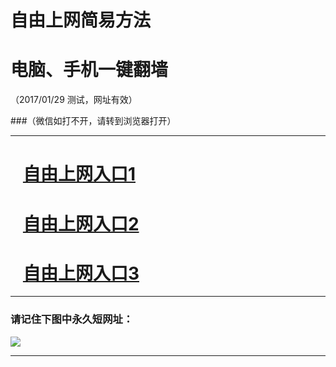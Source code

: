 # 自由上网简易方法

# 电脑、手机一键翻墙

（2017/01/29 测试，网址有效）

###（微信如打不开，请转到浏览器打开）

***


# &nbsp;&nbsp; <a href="http://fqtz-2837.fqtz99.info/?uid=1 " target="_blank">自由上网入口1</a>
# &nbsp;&nbsp; <a href="http://fqtz-2838.fqtz99.info/?uid=2 " target="_blank">自由上网入口2</a>
# &nbsp;&nbsp; <a href="https://github.com/ogate/ogate/blob/master/README.md?0125" target="_blank">自由上网入口3</a>
***

### 请记住下图中永久短网址：

<img src="https://fqtz-9999.fqtz99.info/pic/yjfq-20170119ok.png" /> 


***

